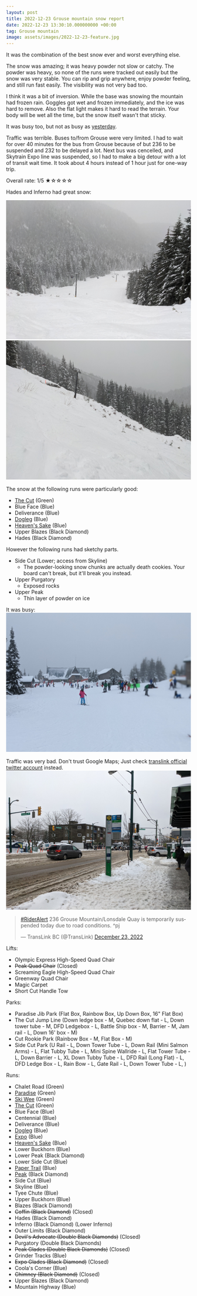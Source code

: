 ```yaml
---
layout: post
title: 2022-12-23 Grouse mountain snow report
date: 2022-12-23 13:30:10.000000000 +00:00
tag: Grouse mountain
image: assets/images/2022-12-23-feature.jpg
---
```


It was the combination of the best snow ever and worst everything else.

The snow was amazing; it was heavy powder not slow or catchy. The powder was heavy, so none of the runs were tracked out easily but the snow was very stable. You can rip and grip anywhere, enjoy powder feeling, and still run fast easily. The visibility was not very bad too.

I think it was a bit of inversion. While the base was snowing the mountain had frozen rain. Goggles got wet and frozen immediately, and the ice was hard to remove. Also the flat light makes it hard to read the terrain. Your body will be wet all the time, but the snow itself wasn't that sticky.

It was busy too, but not as busy as [yesterday](https://vancouversnowboarding.ca/2022-12-22-grouse-mountain-snow-report/).

Traffic was terrible. Buses to/from Grouse were very limited. I had to wait for over 40 minutes for the bus from Grouse because of but 236 to be suspended and 232 to be delayed a lot. Next bus was cencelled, and Skytrain Expo line was suspended, so I had to make a big detour with a lot of transit wait time. It took about 4 hours instead of 1 hour just for one-way trip.

Overall rate: 1/5 ★☆☆☆☆

Hades and Inferno had great snow:

![](/assets/images/2022-12-23-hades-and-inferno.jpg)
![](/assets/images/2022-12-23-inferno.jpg)

The snow at the following runs were particularly good:
* [The Cut](/grouse/the-cut/) (Green)
* Blue Face (Blue)
* Deliverance (Blue)
* [Dogleg](/dogleg/) (Blue)
* [Heaven's Sake](/heavens-sake/) (Blue)
* Upper Blazes (Black Diamond)
* Hades (Black Diamond)

However the following runs had sketchy parts.
* Side Cut (Lower; access from Skyline)
    * The powder-looking snow chunks are actually death cookies. Your board can't break, but it'll break you instead.
* Upper Purgatory
    * Exposed rocks
* Upper Peak
    * Thin layer of powder on ice

It was busy:
![](/assets/images/2022-12-23-rental-building-and-greenway-chair.jpg)

Traffic was very bad. Don't trust Google Maps; Just check [translink official twitter account](https://twitter.com/TransLink) instead.
![](/assets/images/2022-12-23-bus-stop.jpg)

<blockquote class="twitter-tweet"><p lang="en" dir="ltr"><a href="https://twitter.com/hashtag/RiderAlert?src=hash&amp;ref_src=twsrc%5Etfw">#RiderAlert</a> 236 Grouse Mountain/Lonsdale Quay is temporarily suspended today due to road conditions. ^pj</p>&mdash; TransLink BC (@TransLink) <a href="https://twitter.com/TransLink/status/1606372809478967309?ref_src=twsrc%5Etfw">December 23, 2022</a></blockquote> <script async src="https://platform.twitter.com/widgets.js" charset="utf-8"></script>

Lifts:

* Olympic Express High-Speed Quad Chair
* <del>Peak Quad Chair</del> (Closed)
* Screaming Eagle High-Speed Quad Chair
* Greenway Quad Chair
* Magic Carpet
* Short Cut Handle Tow

Parks:

* Paradise Jib Park (Flat Box, Rainbow Box, Up Down Box, 16" Flat Box)
* The Cut Jump Line (Down ledge box - M, Quebec down flat - L, Down tower tube - M, DFD Ledgebox - L, Battle Ship box - M, Barrier - M, Jam rail - L, Down 16' box - M)
* Cut Rookie Park (Rainbow Box - M, Flat Box - M)
* Side Cut Park (U Rail - L, Down Tower Tube - L, Down Rail (Mini Salmon Arms) - L, Flat Tubby Tube - L, Mini Spine Wallride - L, Flat Tower Tube - L, Down Barrier - L, XL Down Tubby Tube - L, DFD Rail (Long Flat) - L, DFD Ledge Box - L, Rain Bow - L, Gate Rail - L, Down Tower Tube - L, )

Runs:

* Chalet Road (Green)
* [Paradise](/grouse/paradise/) (Green)
* [Ski Wee](/magic-carpet/) (Green)
* [The Cut](/grouse/the-cut/) (Green)
* Blue Face (Blue)
* Centennial (Blue)
* Deliverance (Blue)
* [Dogleg](/dogleg/) (Blue)
* [Expo](/grouse/expo/) (Blue)
* [Heaven's Sake](/heavens-sake/) (Blue)
* Lower Buckhorn (Blue)
* Lower Peak (Black Diamond)
* Lower Side Cut (Blue)
* [Paper Trail](/paper-trail/) (Blue)
* [Peak](/grouse/peak/) (Black Diamond)
* Side Cut (Blue)
* Skyline (Blue)
* Tyee Chute (Blue)
* Upper Buckhorn (Blue)
* Blazes (Black Diamond)
* <del>Coffin (Black Diamond)</del> (Closed)
* Hades (Black Diamond)
* Inferno (Black Diamond) (Lower Inferno)
* Outer Limits (Black Diamond)
* <del>Devil's Advocate (Double Black Diamonds)</del> (Closed)
* Purgatory (Double Black Diamonds)
* <del>Peak Glades (Double Black Diamonds)</del> (Closed)
* Grinder Tracks (Blue)
* <del>Expo Glades (Black Diamond)</del> (Closed)
* Coola's Corner (Blue)
* <del>Chimney (Black Diamond)</del> (Closed)
* Upper Blazes (Black Diamond)
* Mountain Highway (Blue)


